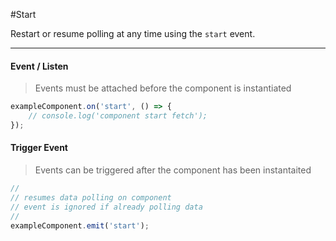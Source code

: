 #Start

Restart or resume polling at any time using the `start` event.

---

#### Event / Listen

> Events must be attached before the component is instantiated

```js
exampleComponent.on('start', () => {
    // console.log('component start fetch');
});
```

#### Trigger Event

> Events can be triggered after the component has been instantaited

```js
//
// resumes data polling on component
// event is ignored if already polling data
//
exampleComponent.emit('start');
```
